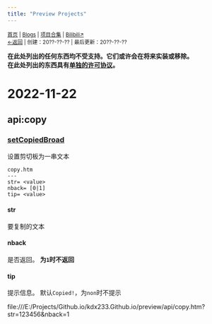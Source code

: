 ```yaml
---
title: "Preview Projects"
---
```


<small><a href="/">首页</a> | <a href="/blogs">Blogs</a> | <a href="/Project">项目合集</a> | <a href="https://space.bilibili.com/1987247870">Bilibili↗</a><br><a href="./">←返回</a> | 
创建：20??-??-?? | 最后更新：20??-??-??</small><br>

**在此处列出的任何东西均不受支持。它们或许会在将来实装或移除。**<br>
**在此处列出的东西具有[单独的许可协议](https://kdx233.github.io/preview/license_preview)。**

# 2022-11-22
## api:copy
### [setCopiedBroad](./api/copy.htm)
设置剪切板为一串文本
```
copy.htm
---
str= <value>
nback= [0|1]
tip= <value>
```
#### str
要复制的文本
#### nback
是否返回。
**为`1`时不返回**
#### tip
提示信息。
默认`Copied!`，为`non`时不提示



file:///E:/Projects/Github.io/kdx233.Github.io/preview/api/copy.htm?str=123456&nback=1